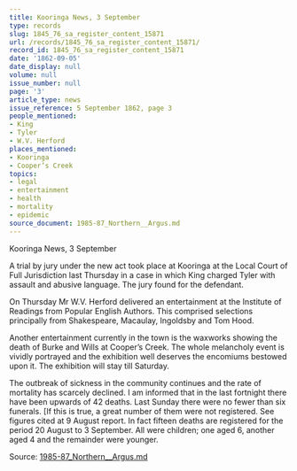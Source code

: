 ```yaml
---
title: Kooringa News, 3 September
type: records
slug: 1845_76_sa_register_content_15871
url: /records/1845_76_sa_register_content_15871/
record_id: 1845_76_sa_register_content_15871
date: '1862-09-05'
date_display: null
volume: null
issue_number: null
page: '3'
article_type: news
issue_reference: 5 September 1862, page 3
people_mentioned:
- King
- Tyler
- W.V. Herford
places_mentioned:
- Kooringa
- Cooper’s Creek
topics:
- legal
- entertainment
- health
- mortality
- epidemic
source_document: 1985-87_Northern__Argus.md
---
```


Kooringa News, 3 September

A trial by jury under the new act took place at Kooringa at the Local Court of Full Jurisdiction last Thursday in a case in which King charged Tyler with assault and abusive language.  The jury found for the defendant.

On Thursday Mr W.V. Herford delivered an entertainment at the Institute of Readings from Popular English Authors.  This comprised selections principally from Shakespeare, Macaulay, Ingoldsby and Tom Hood.

Another entertainment currently in the town is the waxworks showing the death of Burke and Wills at Cooper’s Creek.  The whole melancholy event is vividly portrayed and the exhibition well deserves the encomiums bestowed upon it.  The exhibition will stay till Saturday.

The outbreak of sickness in the community continues and the rate of mortality has scarcely declined.  I am informed that in the last fortnight there have been upwards of 42 deaths.  Last Sunday there were no fewer than six funerals. [If this is true, a great number of them were not registered.  See figures cited at 9 August report.  In fact fifteen deaths are registered for the period 20 August to 3 September.  All were children; one aged 6, another aged 4 and the remainder were younger.


Source: [1985-87_Northern__Argus.md](/downloads/markdown/1985-87_Northern__Argus.md)

